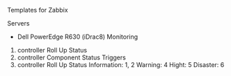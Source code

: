Templates for Zabbix

Servers

- Dell PowerEdge R630 (iDrac8)
Monitoring
1) controller Roll Up Status
2) controller Component Status
Triggers
1) controller Roll Up Status
Information: 1, 2
Warning: 4
Hight: 5
Disaster: 6